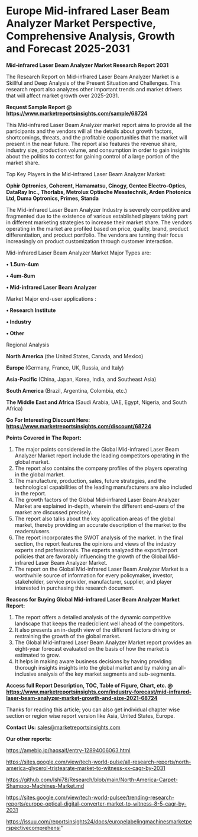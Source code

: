 # Europe Mid-infrared Laser Beam Analyzer Market Perspective, Comprehensive Analysis, Growth and Forecast 2025-2031

<strong>Mid-infrared Laser Beam Analyzer Market Research Report 2031</strong>

The Research Report on Mid-infrared Laser Beam Analyzer Market is a Skillful and Deep Analysis of the Present Situation and Challenges. This research report also analyzes other important trends and market drivers that will affect market growth over 2025-2031.

<strong>Request Sample Report @ <a href=https://www.marketreportsinsights.com/sample/68724>https://www.marketreportsinsights.com/sample/68724</a></strong>

This Mid-infrared Laser Beam Analyzer market report aims to provide all the participants and the vendors will all the details about growth factors, shortcomings, threats, and the profitable opportunities that the market will present in the near future. The report also features the revenue share, industry size, production volume, and consumption in order to gain insights about the politics to contest for gaining control of a large portion of the market share.

Top Key Players in the Mid-infrared Laser Beam Analyzer Market:

<strong>Ophir Optronics, Coherent, Hamamatsu, Cinogy, Gentec Electro-Optics, DataRay Inc., Thorlabs, Metrolux Optische Messtechnik, Arden Photonics Ltd, Duma Optronics, Primes, Standa</strong>

The Mid-infrared Laser Beam Analyzer Industry is severely competitive and fragmented due to the existence of various established players taking part in different marketing strategies to increase their market share. The vendors operating in the market are profiled based on price, quality, brand, product differentiation, and product portfolio. The vendors are turning their focus increasingly on product customization through customer interaction.

Mid-infrared Laser Beam Analyzer Market Major Types are:

<strong>• 1.5um-4um

• 4um-8um

• Mid-infrared Laser Beam Analyzer</strong>

Market Major end-user applications :

<strong>• Research Institute

• Industry

• Other</strong>

Regional Analysis

</u><strong><b>North America</b></strong> (the United States, Canada, and Mexico)

<strong><b>Europe </b></strong>(Germany, France, UK, Russia, and Italy)

<strong><b>Asia-Pacific</b></strong> (China, Japan, Korea, India, and Southeast Asia)

<strong><b>South America</b></strong> (Brazil, Argentina, Colombia, etc.)

<strong><b>The Middle East and Africa</b></strong> (Saudi Arabia, UAE, Egypt, Nigeria, and South Africa)

<strong>Go For Interesting Discount Here: <a href=https://www.marketreportsinsights.com/discount/68724>https://www.marketreportsinsights.com/discount/68724</a></strong>

<strong>Points Covered in The Report:</strong>
<ol>
  <li>The major points considered in the Global Mid-infrared Laser Beam Analyzer Market report include the leading competitors operating in the global market.</li>
  <li>The report also contains the company profiles of the players operating in the global market.</li>
  <li>The manufacture, production, sales, future strategies, and the technological capabilities of the leading manufacturers are also included in the report.</li>
  <li>The growth factors of the Global Mid-infrared Laser Beam Analyzer Market are explained in-depth, wherein the different end-users of the market are discussed precisely.</li>
  <li>The report also talks about the key application areas of the global market, thereby providing an accurate description of the market to the readers/users.</li>
  <li>The report incorporates the SWOT analysis of the market. In the final section, the report features the opinions and views of the industry experts and professionals. The experts analyzed the export/import policies that are favorably influencing the growth of the Global Mid-infrared Laser Beam Analyzer Market.</li>
  <li>The report on the Global Mid-infrared Laser Beam Analyzer Market is a worthwhile source of information for every policymaker, investor, stakeholder, service provider, manufacturer, supplier, and player interested in purchasing this research document.</li>
</ol>
<strong>Reasons for Buying Global Mid-infrared Laser Beam Analyzer Market Report:</strong>

<ol>
  <li>The report offers a detailed analysis of the dynamic competitive landscape that keeps the reader/client well ahead of the competitors.</li>
  <li>It also presents an in-depth view of the different factors driving or restraining the growth of the global market.</li>
  <li>The Global Mid-infrared Laser Beam Analyzer Market report provides an eight-year forecast evaluated on the basis of how the market is estimated to grow.</li>
  <li>It helps in making aware business decisions by having providing thorough insights insights into the global market and by making an all-inclusive analysis of the key market segments and sub-segments.</li>
</ol>
<strong>Access full Report Description, TOC, Table of Figure, Chart, etc. @ <a href=https://www.marketreportsinsights.com/industry-forecast/mid-infrared-laser-beam-analyzer-market-growth-and-size-2021-68724>https://www.marketreportsinsights.com/industry-forecast/mid-infrared-laser-beam-analyzer-market-growth-and-size-2021-68724</a></strong>


Thanks for reading this article; you can also get individual chapter wise section or region wise report version like Asia, United States, Europe.

<strong>Contact Us:</strong>
sales@marketreportsinsights.com

<strong>Our other reports:</strong>

<a href=https://ameblo.jp/haqsaif/entry-12894006063.html>https://ameblo.jp/haqsaif/entry-12894006063.html</a>

<a href=https://sites.google.com/view/tech-world-pulse/all-research-reports/north-america-glycerol-tristearate-market-to-witness-xx-cagr-by-2031>https://sites.google.com/view/tech-world-pulse/all-research-reports/north-america-glycerol-tristearate-market-to-witness-xx-cagr-by-2031</a>

<a href=https://github.com/Ishi78/Research/blob/main/North-America-Carpet-Shampoo-Machines-Market.md>https://github.com/Ishi78/Research/blob/main/North-America-Carpet-Shampoo-Machines-Market.md</a>

<a href=https://sites.google.com/view/tech-world-pulsee/trending-research-reports/europe-optical-digital-converter-market-to-witness-8-5-cagr-by-2031>https://sites.google.com/view/tech-world-pulsee/trending-research-reports/europe-optical-digital-converter-market-to-witness-8-5-cagr-by-2031</a>

<a href=https://issuu.com/reportsinsights24/docs/europelabelingmachinesmarketperspectivecomprehensi>https://issuu.com/reportsinsights24/docs/europelabelingmachinesmarketperspectivecomprehensi</a>"
